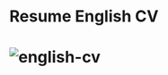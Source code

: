 <h1> Resume English CV <h1> 

![english-cv](https://user-images.githubusercontent.com/79876042/216087346-3d1f701b-d2e9-4f00-8e20-e560dd7535e2.png)
